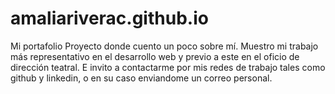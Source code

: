 # amaliariverac.github.io
Mi portafolio
Proyecto donde cuento un poco sobre mí.
Muestro mi trabajo más representativo en el desarrollo web y previo a este en el oficio de dirección teatral.
E invito a contactarme por mis redes de trabajo tales como github y linkedin, o en su caso enviandome un correo personal.

